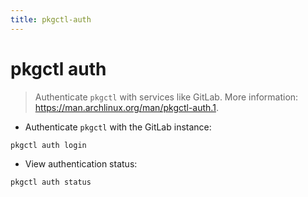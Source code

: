 ```yaml
---
title: pkgctl-auth
---
```

# pkgctl auth

> Authenticate `pkgctl` with services like GitLab.
> More information: <https://man.archlinux.org/man/pkgctl-auth.1>.

- Authenticate `pkgctl` with the GitLab instance:

`pkgctl auth login`

- View authentication status:

`pkgctl auth status`
